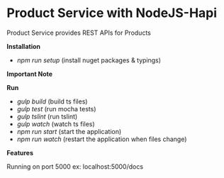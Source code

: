 # Product Service with NodeJS-Hapi

Product Service provides REST APIs for Products

**Installation**

* *npm run setup* (install nuget packages & typings)

**Important Note**


**Run**

* *gulp build* (build ts files)
* *gulp test* (run mocha tests)
* *gulp tslint* (run tslint)
* *gulp watch* (watch ts files)
* *npm run start* (start the application)
* *npm run watch* (restart the application when files change)

**Features**


Running on port 5000 ex: localhost:5000/docs
